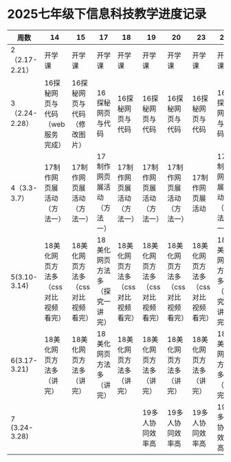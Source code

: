 # 2025七年级下信息科技教学进度记录

| 周数            | 14                   | 15                   | 17               | 18                   | 19                   | 20                   | 23                   | 25               |
| ------------- | -------------------- | -------------------- | ---------------- | -------------------- | -------------------- | -------------------- | -------------------- | ---------------- |
| 2（2.17-2.21）  | 开学课                  | 开学课                  | 开学课              | 开学课                  | 开学课                  | 开学课                  | 开学课                  | 开学课              |
| 3（2.24-2.28）  | 16探秘网页与代码（web服务完成）   | 16探秘网页与代码（修改图片）      | 16探秘网页与代码        | 16探秘网页与代码            | 16探秘网页与代码            | 16探秘网页与代码            | 16探秘网页与代码            | 16探秘网页与代码        |
| 4（3.3-3.7）    | 17制作网页展活动（方法一）       | 17制作网页展活动（方法一）       | 17制作网页展活动（方法一）   | 17制作网页展活动（方法一）       | 17制作网页展活动（方法一）       | 17制作网页展活动（方法一）       | 17制作网页展活动            | 17制作网页展活动（方法一）   |
| 5(3.10-3.14)  | 18美化网页方法多（css对比视频看完） | 18美化网页方法多（css对比视频看完） | 18美化网页方法多（探究一讲完） | 18美化网页方法多（css对比视频看完） | 18美化网页方法多（css对比视频看完） | 18美化网页方法多（css对比视频看完） | 18美化网页方法多（css对比视频看完） | 18美化网页方法多（探究一讲完） |
| 6(3.17-3.21)  | 18美化网页方法多（讲完）        | 18美化网页方法多（讲完）        | 18美化网页方法多（讲完）    | 18美化网页方法多（讲完）        | 18美化网页方法多（讲完）        | 18美化网页方法多（讲完）        | 18美化网页方法多（讲完）        | 18美化网页方法多（讲完）    |
| 7 (3.24-3.28) |                      |                      |                  |                      | 19多人协同效率高 | 19多人协同效率高            | 19多人协同效率高 | 19多人协同效率高        |





<!--stackedit_data:
eyJoaXN0b3J5IjpbLTIwODc2MjUzMjQsMTg2OTU3NDg0NF19
-->